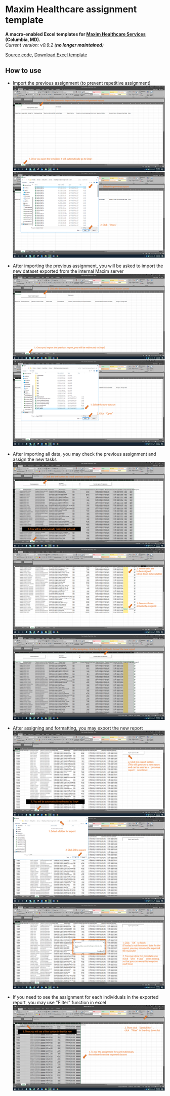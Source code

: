 # Maxim Healthcare assignment template
**A macro-enabled Excel templates for [Maxim Healthcare Services](https://www.maximhealthcare.com/) (Columbia, MD).**  
*Current version: v0.9.2 (**no longer maintained**)*  

[Source code](https://github.com/chenh19/maxim/blob/master/source_code.md), [Download Excel template](https://github.com/chenh19/maxim/blob/master/Mary%20Template.xlsm?raw=true)  

## How to use
- Import the previous assignment (to prevent repetitive assignment)
![](FIG/1.png)
![](FIG/2.png)

- After importing the previous assignment, you will be asked to import the new dataset exported from the internal Maxim server
![](FIG/3.png)
![](FIG/4.png)

- After importing all data, you may check the previous assignment and assign the new tasks
![](FIG/13.png)
![](FIG/7.png)
![](FIG/8.png)

- After assigning and formatting, you may export the new report
![](FIG/14.png)
![](FIG/10.png)
![](FIG/11.png)

- If you need to see the assignment for each individuals in the exported report, you may use "Filter" function in excel
![](FIG/12.png)
